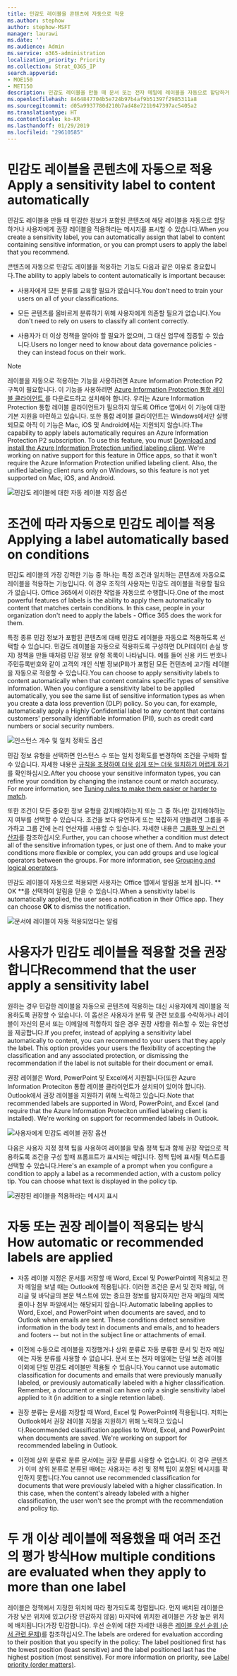 ```yaml
---
title: 민감도 레이블을 콘텐츠에 자동으로 적용
ms.author: stephow
author: stephow-MSFT
manager: laurawi
ms.date: ''
ms.audience: Admin
ms.service: o365-administration
localization_priority: Priority
ms.collection: Strat_O365_IP
search.appverid:
- MOE150
- MET150
description: 민감도 레이블을 만들 때 문서 또는 전자 메일에 레이블을 자동으로 할당하거나 사용자에게 권장 레이블을 선택하라는 메시지를 표시할 수 있습니다.
ms.openlocfilehash: 8464847704b5e724b97b4af9b51397f2985311a8
ms.sourcegitcommit: d05a9937780d210b7ad48e721b947397ac5405a2
ms.translationtype: HT
ms.contentlocale: ko-KR
ms.lasthandoff: 01/29/2019
ms.locfileid: "29610585"
---
```

# <a name="apply-a-sensitivity-label-to-content-automatically"></a><span data-ttu-id="371fd-103">민감도 레이블을 콘텐츠에 자동으로 적용</span><span class="sxs-lookup"><span data-stu-id="371fd-103">Apply a sensitivity label to content automatically</span></span>

<span data-ttu-id="371fd-104">민감도 레이블을 만들 때 민감한 정보가 포함된 콘텐츠에 해당 레이블을 자동으로 할당하거나 사용자에게 권장 레이블을 적용하라는 메시지를 표시할 수 있습니다.</span><span class="sxs-lookup"><span data-stu-id="371fd-104">When you create a sensitivity label, you can automatically assign that label to content containing sensitive information, or you can prompt users to apply the label that you recommend.</span></span>

<span data-ttu-id="371fd-105">콘텐츠에 자동으로 민감도 레이블을 적용하는 기능도 다음과 같은 이유로 중요합니다.</span><span class="sxs-lookup"><span data-stu-id="371fd-105">The ability to apply labels to content automatically is important because:</span></span>

- <span data-ttu-id="371fd-106">사용자에게 모든 분류를 교육할 필요가 없습니다.</span><span class="sxs-lookup"><span data-stu-id="371fd-106">You don't need to train your users on all of your classifications.</span></span>

- <span data-ttu-id="371fd-107">모든 콘텐츠를 올바르게 분류하기 위해 사용자에게 의존할 필요가 없습니다.</span><span class="sxs-lookup"><span data-stu-id="371fd-107">You don't need to rely on users to classify all content correctly.</span></span>

- <span data-ttu-id="371fd-108">사용자가 더 이상 정책을 알아야 할 필요가 없으며, 그 대신 업무에 집중할 수 있습니다.</span><span class="sxs-lookup"><span data-stu-id="371fd-108">Users no longer need to know about data governance policies - they can instead focus on their work.</span></span>

> [!NOTE]
> <span data-ttu-id="371fd-p101">레이블을 자동으로 적용하는 기능을 사용하려면 Azure Information Protection P2 구독이 필요합니다. 이 기능을 사용하려면 [Azure Information Protection 통합 레이블 클라이언트 ](https://docs.microsoft.com/ko-KR/azure/information-protection/rms-client/install-unifiedlabelingclient-app)를 다운로드하고 설치해야 합니다. 우리는 Azure Information Protection 통합 레이블 클라이언트가 필요하지 않도록 Office 앱에서 이 기능에 대한 기본 지원을 마련하고 있습니다. 또한 통합 레이블 클라이언트는 Windows에서만 실행되므로 아직 이 기능은 Mac, iOS 및 Android에서는 지원되지 않습니다.</span><span class="sxs-lookup"><span data-stu-id="371fd-p101">The capability to apply labels automatically requires an Azure Information Protection P2 subscription. To use this feature, you must [Download and install the Azure Information Protection unified labeling client](https://docs.microsoft.com/ko-KR/azure/information-protection/rms-client/install-unifiedlabelingclient-app). We're working on native support for this feature in Office apps, so that it won't require the Azure Information Protection unified labeling client. Also, the unified labeling client runs only on Windows, so this feature is not yet supported on Mac, iOS, and Android.</span></span>

![민감도 레이블에 대한 자동 레이블 지정 옵션](media/Sensitivity_labels_Auto_labeling_options.png)

# <a name="apply-a-sensitivity-label-automatically-based-on-conditions"></a><span data-ttu-id="371fd-114">조건에 따라 자동으로 민감도 레이블 적용</span><span class="sxs-lookup"><span data-stu-id="371fd-114">Applying a label automatically based on conditions</span></span>

<span data-ttu-id="371fd-p102">민감도 레이블의 가장 강력한 기능 중 하나는 특정 조건과 일치하는 콘텐츠에 자동으로 레이블을 적용하는 기능입니다. 이 경우 조직의 사용자는 민감도 레이블을 적용할 필요가 없습니다. Office 365에서 이러한 작업을 자동으로 수행합니다.</span><span class="sxs-lookup"><span data-stu-id="371fd-p102">One of the most powerful features of labels is the ability to apply them automatically to content that matches certain conditions. In this case, people in your organization don't need to apply the labels - Office 365 does the work for them.</span></span>
   
<span data-ttu-id="371fd-p103">특정 종류 민감 정보가 포함된 콘텐츠에 대해 민감도 레이블을 자동으로 적용하도록 선택할 수 있습니다. 민감도 레이블을 자동으로 적용하도록 구성하면 DLP(데이터 손실 방지) 정책을 만들 때처럼 민감 정보 유형 목록이 나타납니다. 예를 들어 신용 카드 번호나 주민등록번호와 같이 고객의 개인 식별 정보(PII)가 포함된 모든 컨텐츠에 고기밀 레이블을 자동으로 적용할 수 있습니다.</span><span class="sxs-lookup"><span data-stu-id="371fd-p103">You can choose to apply sensitivity labels to content automatically when that content contains specific types of sensitive information. When you configure a sensitivity label to be applied automatically, you see the same list of sensitive information types as when you create a data loss prevention (DLP) policy. So you can, for example, automatically apply a Highly Confidential label to any content that contains customers' personally identifiable information (PII), such as credit card numbers or social security numbers.</span></span> 

![인스턴스 개수 및 일치 정확도 옵션](media/Sensitivity_labels_instance_count_match_accuracy.png)

<span data-ttu-id="371fd-p104">민감 정보 유형을 선택하면 인스턴스 수 또는 일치 정확도를 변경하여 조건을 구체화 할 수 있습니다. 자세한 내용은 [ 규칙을 조정하여 더욱 쉽게 또는 더욱 일치하기 어렵게 하기](data-loss-prevention-policies.md#tuning-rules-to-make-them-easier-or-harder-to-match)를 확인하십시오.</span><span class="sxs-lookup"><span data-stu-id="371fd-p104">After you choose your sensitive informaton types, you can refine your condition by changing the instance count or match accuracy. For more information, see [Tuning rules to make them easier or harder to match](data-loss-prevention-policies.md#tuning-rules-to-make-them-easier-or-harder-to-match).</span></span>

<span data-ttu-id="371fd-p105">또한 조건이 모든 중요한 정보 유형을 감지해야하는지 또는 그 중 하나만 감지해야하는지 여부를 선택할 수 있습니다. 조건을 보다 유연하게 또는 복잡하게 만들려면 그룹을 추가하고 그룹 간에 논리 연산자를 사용할 수 있습니다. 자세한 내용은 [ 그룹화 및 논리 연산자](data-loss-prevention-policies.md#grouping-and-logical-operators)를 참조하십시오.</span><span class="sxs-lookup"><span data-stu-id="371fd-p105">Further, you can choose whether a condition must detect all of the sensitive infromation types, or just one of them. And to make your conditions more flexible or complex, you can add groups and use logical operators between the groups. For more information, see [Grouping and logical operators](data-loss-prevention-policies.md#grouping-and-logical-operators).</span></span>

<span data-ttu-id="371fd-p106">민감도 레이블이 자동으로 적용되면 사용자는 Office 앱에서 알림을 보게 됩니다. \*\* OK \*\*를 선택하여 알림을 닫을 수 있습니다.</span><span class="sxs-lookup"><span data-stu-id="371fd-p106">When a sensitivity label is automatically applied, the user sees a notification in their Office app. They can choose **OK** to dismiss the notification.</span></span>

![문서에 레이블이 자동 적용되었다는 알림](media/sensitivity_labels_msg_doc_was_auto_labeled.PNG)

# <a name="recommend-that-the-user-apply-a-sensitivity-label"></a><span data-ttu-id="371fd-129">사용자가 민감도 레이블을 적용할 것을 권장합니다</span><span class="sxs-lookup"><span data-stu-id="371fd-129">Recommend that the user apply a sensitivity label</span></span>

<span data-ttu-id="371fd-p107">원하는 경우 민감한 레이블을 자동으로 콘텐츠에 적용하는 대신 사용자에게 레이블을 적용하도록 권장할 수 있습니다. 이 옵션은 사용자가 분류 및 관련 보호를 수락하거나 레이블이 자신의 문서 또는 이메일에 적합하지 않은 경우 권장 사항을 취소할 수 있는 유연성을 제공합니다.</span><span class="sxs-lookup"><span data-stu-id="371fd-p107">If you prefer, instead of applying a sensitivity label automatically to content, you can recommend to your users that they apply the label. This option provides your users the flexibility of accepting the classification and any associated protection, or dismissing the recommendation if the label is not suitable for their document or email.</span></span>

<span data-ttu-id="371fd-p108">권장 레이블은 Word, PowerPoint 및 Excel에서 지원됩니다(또한 Azure Information Proteciton 통합 레이블 클라이언트가 설치되어 있어야 합니다). Outlook에서 권장 레이블을 지원하기 위해 노력하고 있습니다.</span><span class="sxs-lookup"><span data-stu-id="371fd-p108">Note that recommended labels are supported in Word, PowerPoint, and Excel (and require that the Azure Information Proteciton unified labeling client is installed). We're working on support for recommended labels in Outlook.</span></span>

![사용자에게 민감도 레이블 권장 옵션](media/Sensitivity_labels_Recommended_label_option.png)

<span data-ttu-id="371fd-p109">다음은 사용자 지정 정책 팁을 사용하여 레이블을 맞춤 정책 팁과 함께 권장 작업으로 적용하도록 조건을 구성 할때 프롬프트가 표시되는 예입니다. 정책 팁에 표시될 텍스트를 선택할 수 있습니다.</span><span class="sxs-lookup"><span data-stu-id="371fd-p109">Here's an example of a prompt when you configure a condition to apply a label as a recommended action, with a custom policy tip. You can choose what text is displayed in the policy tip.</span></span>

![권장된 레이블을 적용하라는 메시지 표시](media/Sensitivity_label_Prompt_for_required_label.png)

# <a name="how-automatic-or-recommended-labels-are-applied"></a><span data-ttu-id="371fd-138">자동 또는 권장 레이블이 적용되는 방식</span><span class="sxs-lookup"><span data-stu-id="371fd-138">How automatic or recommended labels are applied</span></span>

- <span data-ttu-id="371fd-p110">자동 레이블 지정은 문서를 저장할 때 Word, Excel 및 PowerPoint에 적용되고 전자 메일을 보낼 때는 Outlook에 적용됩니다. 이러한 조건은 문서 및 전자 메일, 머리글 및 바닥글의 본문 텍스트에 있는 중요한 정보를 탐지하지만 전자 메일의 제목 줄이나 첨부 파일에서는 해당되지 않습니다.</span><span class="sxs-lookup"><span data-stu-id="371fd-p110">Automatic labeling applies to Word, Excel, and PowerPoint when documents are saved, and to Outlook when emails are sent. These conditions detect sensitive information in the body text in documents and emails, and to headers and footers -- but not in the subject line or attachments of email.</span></span>

- <span data-ttu-id="371fd-p111">이전에 수동으로 레이블을 지정했거나 상위 분류로 자동 분류한 문서 및 전자 메일에는 자동 분류를 사용할 수 없습니다. 문서 또는 전자 메일에는 단일 보존 레이블 이외에 단일 민감도 레이블만 적용될 수 있습니다.</span><span class="sxs-lookup"><span data-stu-id="371fd-p111">You cannot use automatic classification for documents and emails that were previously manually labeled, or previously automatically labeled with a higher classification. Remember, a document or email can have only a single sensitivity label applied to it (in addition to a single retention label).</span></span>

- <span data-ttu-id="371fd-p112">권장 분류는 문서를 저장할 때 Word, Excel 및 PowerPoint에 적용됩니다. 저희는 Outlook에서 권장 레이블 지정을 지원하기 위해 노력하고 있습니다.</span><span class="sxs-lookup"><span data-stu-id="371fd-p112">Recommended classification applies to Word, Excel, and PowerPoint when documents are saved. We're working on support for recommended labeling in Outlook.</span></span>

- <span data-ttu-id="371fd-p113">이전에 상위 분류로 분류 문서에는 권장 분류를 사용할 수 없습니다. 이 경우 콘텐츠가 이미 상위 분류로 분류된 때에는 사용자는 추천 및 정책 팁이 포함된 메시지를 확인하지 못합니다.</span><span class="sxs-lookup"><span data-stu-id="371fd-p113">You cannot use recommended classification for documents that were previously labeled with a higher classification. In this case, when the content's already labeled with a higher classification, the user won't see the prompt with the recommendation and policy tip.</span></span>

# <a name="how-multiple-conditions-are-evaluated-when-they-apply-to-more-than-one-label"></a><span data-ttu-id="371fd-147">두 개 이상 레이블에 적용했을 때 여러 조건의 평가 방식</span><span class="sxs-lookup"><span data-stu-id="371fd-147">How multiple conditions are evaluated when they apply to more than one label</span></span>

<span data-ttu-id="371fd-p114">레이블은 정책에서 지정한 위치에 따라 평가되도록 정렬됩니다. 먼저 배치된 레이블은 가장 낮은 위치에 있고(가장 민감하지 않음) 마지막에 위치한 레이블은 가장 높은 위치에 배치됩니다(가장 민감합니다). 우선 순위에 대한 자세한 내용은 [레이블 우선 순위 (순서 관련 문제)](sensitivity-labels.md#label-priority-order-matters)를 참조하십시오.</span><span class="sxs-lookup"><span data-stu-id="371fd-p114">The labels are ordered for evaluation according to their position that you specify in the policy: The label positioned first has the lowest position (least sensitive) and the label positioned last has the highest position (most sensitive). For more information on priority, see [Label priority (order matters)](sensitivity-labels.md#label-priority-order-matters).</span></span>